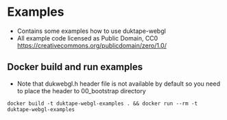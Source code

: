 # Examples

* Contains some examples how to use duktape-webgl
* All example code licensed as Public Domain, CC0 https://creativecommons.org/publicdomain/zero/1.0/

## Docker build and run examples

* Note that dukwebgl.h header file is not available by default so you need to place the header to 00\_bootstrap directory

```
docker build -t duktape-webgl-examples . && docker run --rm -t duktape-webgl-examples
```
